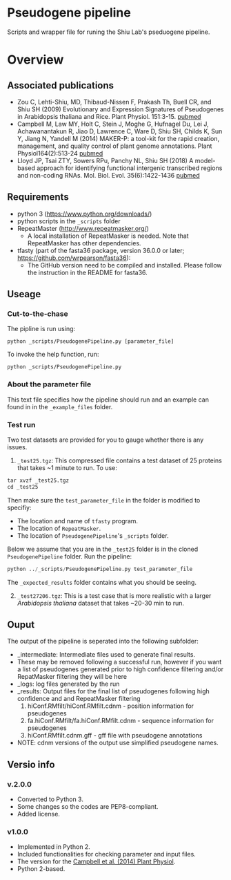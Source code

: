 # Pseudogene pipeline
Scripts and wrapper file for runing the Shiu Lab's pseduogene pipeline. 

# Overview

## Associated publications

* Zou C, Lehti-Shiu, MD, Thibaud-Nissen F, Prakash Th, Buell CR, and Shiu SH (2009) Evolutionary and Expression Signatures of Pseudogenes in Arabidopsis thaliana and Rice. Plant Physiol. 151:3-15. [pubmed](https://pubmed.ncbi.nlm.nih.gov/19641029-evolutionary-and-expression-signatures-of-pseudogenes-in-arabidopsis-and-rice/)
* Campbell M, Law MY, Holt C, Stein J, Moghe G, Hufnagel Du, Lei J, Achawanantakun R, Jiao D, Lawrence C, Ware D, Shiu SH, Childs K, Sun Y, Jiang N, Yandell M (2014) MAKER-P: a tool-kit for the rapid creation, management, and quality control of plant genome annotations. Plant Physiol164(2):513-24 [pubmed](http://www.plantphysiol.org/content/151/1/3)
* Lloyd JP, Tsai ZTY, Sowers RPu, Panchy NL, Shiu SH (2018) A model-based approach for identifying functional intergenic transcribed regions and non-coding RNAs. Mol. Biol. Evol. 35(6):1422-1436 [pubmed](https://pubmed.ncbi.nlm.nih.gov/29554332/) 

## Requirements 

* python 3 (https://www.python.org/downloads/)
* python scripts in the `_scripts` folder
* RepeatMaster (http://www.repeatmasker.org/)
  * A local installation of RepeatMasker is needed. Note that RepeatMasker has other dependencies.
* tfasty (part of the fasta36 package, version 36.0.0 or later; https://github.com/wrpearson/fasta36): 
  * The GitHub version need to be compiled and installed. Please follow the instruction in the README for fasta36.

## Useage

### Cut-to-the-chase

The pipline is run using:  
<pre><code>python _scripts/PseudogenePipeline.py [parameter_file]</code></pre>

To invoke the help function, run:
<pre><code>python _scripts/PseudogenePipeline.py</code></pre>

### About the parameter file

This text file specifies how the pipeline should run and an example can found in in the `_example_files` folder.

### Test run

Two test datasets are provided for you to gauge whether there is any issues.

1. `_test25.tgz`: This compressed file contains a test dataset of 25 proteins that takes ~1 minute to run. To use:

```Python
tar xvzf _test25.tgz
cd _test25
```
Then make sure the `test_parameter_file` in the folder is modified to specifiy:
- The location and name of `tfasty` program.
- The location of `RepeatMasker`. 
- The location of `PseudogenePipeline`'s `_scripts` folder. 
 
Below we assume that you are in the `_test25` folder is in the cloned `PseudogenePipeline` folder. Run the pipeline:

```Python
python ../_scripts/PseudogenePipeline.py test_parameter_file 
```

The `_expected_results` folder contains what you should be seeing.

2. `_test27206.tgz`: This is a test case that is more realistic with a larger _Arabidopsis thaliana_ dataset that takes ~20-30 min to run. 

## Ouput

The output of the pipeline is seperated into the following subfolder:
  
* _intermediate: Intermediate files used to generate final results. 
* These may be removed following a successful run, however if you want a list of pseudogenes generated prior to high confidence  filtering and/or RepatMasker filtering they will be here
* _logs: log files generated by the run
* _results: Output files for the final list of pseudogenes following high confidence and and RepeatMasker filtering
  1. hiConf.RMfilt/hiConf.RMfilt.cdnm - position information for pseudogenes
  2. fa.hiConf.RMfilt/fa.hiConf.RMfilt.cdnm - sequence information for pseudogenes
  3. hiConf.RMfilt.cdnm.gff - gff file with pseudogene annotations 
* NOTE: cdnm versions of the output use simplified pseudogene names.

## Versio info

### v.2.0.0

- Converted to Python 3.
- Some changes so the codes are PEP8-compliant.
- Added license.

### v1.0.0

- Implemented in Python 2.
- Included functionalities for checking parameter and input files.
- The version for the [Campbell et al. (2014) Plant Physiol](http://www.plantphysiol.org/content/151/1/3).
- Python 2-based.
